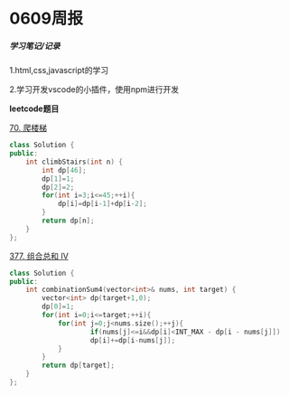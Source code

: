 # 0609周报
##### 学习笔记/记录
1.html,css,javascript的学习

2.学习开发vscode的小插件，使用npm进行开发

**leetcode题目**

[70. 爬楼梯](https://leetcode.cn/problems/climbing-stairs/)

```c++
class Solution {
public:
    int climbStairs(int n) {
        int dp[46];
        dp[1]=1;
        dp[2]=2;
        for(int i=3;i<=45;++i){
            dp[i]=dp[i-1]+dp[i-2];
        }
        return dp[n];
    }
};
```

[377. 组合总和 Ⅳ](https://leetcode.cn/problems/combination-sum-iv/)

```c++
class Solution {
public:
    int combinationSum4(vector<int>& nums, int target) {
        vector<int> dp(target+1,0);
        dp[0]=1;
        for(int i=0;i<=target;++i){
            for(int j=0;j<nums.size();++j){
                    if(nums[j]<=i&&dp[i]<INT_MAX - dp[i - nums[j]])
                    dp[i]+=dp[i-nums[j]];
            }
        }  
        return dp[target];  
    }
};
```

